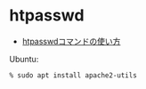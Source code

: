 # htpasswd

- [htpasswdコマンドの使い方](https://qiita.com/hana_shin/items/527d924ee4f6aa05eefa)


Ubuntu:

~~~bash
% sudo apt install apache2-utils
~~~